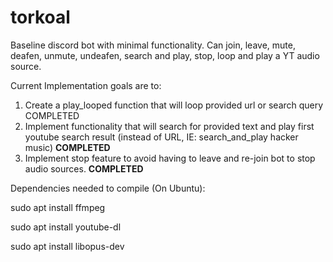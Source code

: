 # torkoal
Baseline discord bot with minimal functionality. 
Can join, leave, mute, deafen, unmute, undeafen, search and play, stop, loop and play a YT audio source.

Current Implementation goals are to:
1) Create a play_looped function that will loop provided url or search query COMPLETED
2) Implement functionality that will search for provided text and play first youtube search result (instead of URL, IE:
search_and_play hacker music) **COMPLETED**
3) Implement stop feature to avoid having to leave and re-join bot to stop audio sources. **COMPLETED**


Dependencies needed to compile (On Ubuntu):

sudo apt install ffmpeg

sudo apt install youtube-dl

sudo apt install libopus-dev
